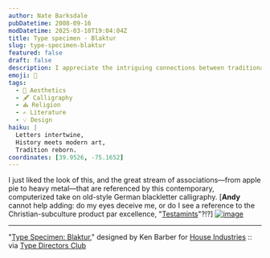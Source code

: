 ```yaml
---
author: Nate Barksdale
pubDatetime: 2008-09-16
modDatetime: 2025-03-10T19:04:04Z
title: Type specimen - Blaktur
slug: type-specimen-blaktur
featured: false
draft: false
description: I appreciate the intriguing connections between traditional calligraphy and contemporary design, highlighted by Ken Barber's "Blaktur."
emoji: 🎨
tags:
  - 🎨 Aesthetics
  - 🖋️ Calligraphy
  - ⛪ Religion
  - ✍️ Literature
  - 💡 Design
haiku: |
  Letters intertwine,  
  History meets modern art,  
  Tradition reborn.
coordinates: [39.9526, -75.1652]
---
```


I just liked the look of this, and the great stream of associations—from apple pie to heavy metal—that are referenced by this contemporary, computerized take on old-style German blackletter calligraphy. [**Andy** cannot help adding: do my eyes deceive me, or do I see a reference to the Christian-subculture product par excellence, "[Testamints](http://web.archive.org/web/20241001014946/http://www.testamints.net/)"?!?] [![image](http://culture-making.com/media/Blaktur.jpg)](http://www.tdc.org/news/2008Results/Blaktur.html)

---

"[Type Specimen: Blaktur](https://www.google.com/search?q=%22Type%20Specimen%3A%20Blaktur%22%20tdc.org)," designed by Ken Barber for [House Industries](http://www.houseind.com/) :: via [Type Directors Club](http://web.archive.org/web/20130714035159/http://www.tdc.org:80/news/2008Results/Blaktur.html)
